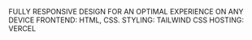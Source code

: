 FULLY RESPONSIVE DESIGN FOR AN OPTIMAL EXPERIENCE ON ANY DEVICE
FRONTEND: HTML, CSS.
STYLING: TAILWIND CSS
HOSTING: VERCEL
